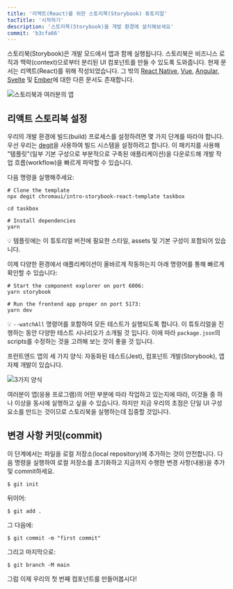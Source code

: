 ```yaml
---
title: '리액트(React)를 위한 스토리북(Storybook) 튜토리얼'
tocTitle: '시작하기'
description: '스토리북(Storybook)을 개발 환경에 설치해보세요'
commit: 'b3cfa66'
---
```


스토리북(Storybook)은 개발 모드에서 앱과 함께 실행됩니다. 스토리북은 비즈니스 로직과 맥락(context)으로부터 분리된 UI 컴포넌트를 만들 수 있도록 도와줍니다. 현재 문서는 리액트(React)를 위해 작성되었습니다. 그 밖의 [React Native](/intro-to-storybook/react-native/en/get-started), [Vue](/intro-to-storybook/vue/en/get-started), [Angular](/intro-to-storybook/angular/en/get-started), [Svelte](/intro-to-storybook/svelte/en/get-started) 및 [Ember](/intro-to-storybook/ember/en/get-started)에 대한 다른 문서도 존재합니다.

![스토리북과 여러분의 앱](/intro-to-storybook/storybook-relationship.jpg)

## 리액트 스토리북 설정

우리의 개발 환경에 빌드(build) 프로세스를 설정하려면 몇 가지 단계를 따라야 합니다. 우선 우리는 [degit](https://github.com/Rich-Harris/degit)을 사용하여 빌드 시스템을 설정하려고 합니다. 이 패키지를 사용해 "템플릿"(일부 기본 구성으로 부분적으로 구축된 애플리케이션)을 다운로드해 개발 작업 흐름(workflow)을 빠르게 파악할 수 있습니다.

다음 명령을 실행해주세요:

```shell:clipboard=false
# Clone the template
npx degit chromaui/intro-storybook-react-template taskbox

cd taskbox

# Install dependencies
yarn
```

<div class="aside">
💡 템플릿에는 이 튜토리얼 버전에 필요한 스타일, assets 및 기본 구성이 포함되어 있습니다.
</div>

이제 다양한 환경에서 애플리케이션이 올바르게 작동하는지 아래 명령어를 통해 빠르게 확인할 수 있습니다:

```shell:clipboard=false
# Start the component explorer on port 6006:
yarn storybook

# Run the frontend app proper on port 5173:
yarn dev
```

<div class="aside"> 
💡 <code>--watchAll</code> 명령어를 포함하여 모든 테스트가 실행되도록 합니다. 이 튜토리얼을 진행하는 동안 다양한 테스트 시나리오가 소개될 것 입니다. 이에 따라 <code>package.json</code>의 scripts를 수정하는 것을 고려해 보는 것이 좋을 것 입니다.
</div>

프런트엔드 앱의 세 가지 양식: 자동화된 테스트(Jest), 컴포넌트 개발(Storybook), 앱 자체 개발이 있습니다.

![3가지 양식](https://storybook.js.org/tutorials/intro-to-storybook/app-three-modalities.png)

여러분이 앱(응용 프로그램)의 어떤 부분에 따라 작업하고 있는지에 따라, 이것들 중 하나 이상을 동시에 실행하고 싶을 수 있습니다. 하지만 지금 우리의 초점은 단일 UI 구성 요소를 만드는 것이므로 스토리북을 실행하는데 집중할 것입니다.

## 변경 사항 커밋(commit)

이 단계에서는 파일을 로컬 저장소(local repository)에 추가하는 것이 안전합니다. 다음 명령을 실행하여 로컬 저장소를 초기화하고 지금까지 수행한 변경 사항(내용)을 추가 및 commit하세요.

```shell
$ git init
```

뒤이어:

```shell
$ git add .
```

그 다음에:

```shell
$ git commit -m "first commit"
```

그리고 마지막으로:

```shell
$ git branch -M main
```

그럼 이제 우리의 첫 번째 컴포넌트를 만들어봅시다!
